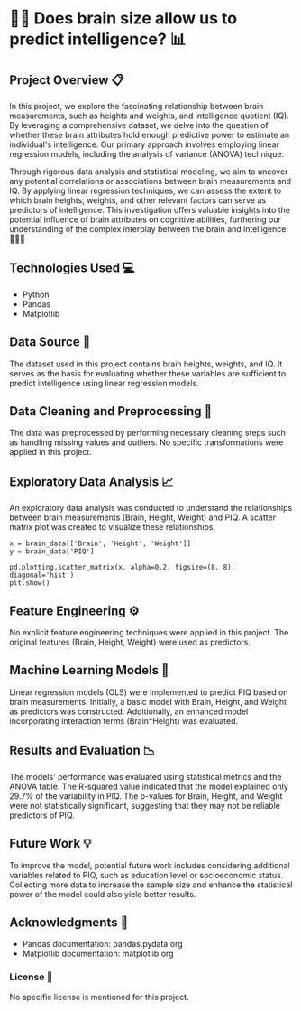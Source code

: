 # 🧠💪 Does brain size allow us to predict intelligence? 📊

## Project Overview 📋

In this project, we explore the fascinating relationship between brain measurements, such as heights and weights, and intelligence quotient (IQ). By leveraging a comprehensive dataset, we delve into the question of whether these brain attributes hold enough predictive power to estimate an individual's intelligence. Our primary approach involves employing linear regression models, including the analysis of variance (ANOVA) technique.

Through rigorous data analysis and statistical modeling, we aim to uncover any potential correlations or associations between brain measurements and IQ. By applying linear regression techniques, we can assess the extent to which brain heights, weights, and other relevant factors can serve as predictors of intelligence. This investigation offers valuable insights into the potential influence of brain attributes on cognitive abilities, furthering our understanding of the complex interplay between the brain and intelligence. 🌟🧠💡

## Technologies Used 💻
- Python
- Pandas
- Matplotlib

## Data Source 📁
The dataset used in this project contains brain heights, weights, and IQ. It serves as the basis for evaluating whether these variables are sufficient to predict intelligence using linear regression models.

## Data Cleaning and Preprocessing 🔧
The data was preprocessed by performing necessary cleaning steps such as handling missing values and outliers. No specific transformations were applied in this project.

## Exploratory Data Analysis 📈
An exploratory data analysis was conducted to understand the relationships between brain measurements (Brain, Height, Weight) and PIQ. A scatter matrix plot was created to visualize these relationships.

``` 
x = brain_data[['Brain', 'Height', 'Weight']]
y = brain_data['PIQ']

pd.plotting.scatter_matrix(x, alpha=0.2, figsize=(8, 8), diagonal='hist')
plt.show()
``` 
## Feature Engineering ⚙️
No explicit feature engineering techniques were applied in this project. The original features (Brain, Height, Weight) were used as predictors.

## Machine Learning Models 🚀
Linear regression models (OLS) were implemented to predict PIQ based on brain measurements. Initially, a basic model with Brain, Height, and Weight as predictors was constructed. Additionally, an enhanced model incorporating interaction terms (Brain*Height) was evaluated.

## Results and Evaluation 📉
The models' performance was evaluated using statistical metrics and the ANOVA table. The R-squared value indicated that the model explained only 29.7% of the variability in PIQ. The p-values for Brain, Height, and Weight were not statistically significant, suggesting that they may not be reliable predictors of PIQ.

## Future Work 💡
To improve the model, potential future work includes considering additional variables related to PIQ, such as education level or socioeconomic status. Collecting more data to increase the sample size and enhance the statistical power of the model could also yield better results.

## Acknowledgments 👏
- Pandas documentation: pandas.pydata.org
- Matplotlib documentation: matplotlib.org
### License 📃
No specific license is mentioned for this project.





